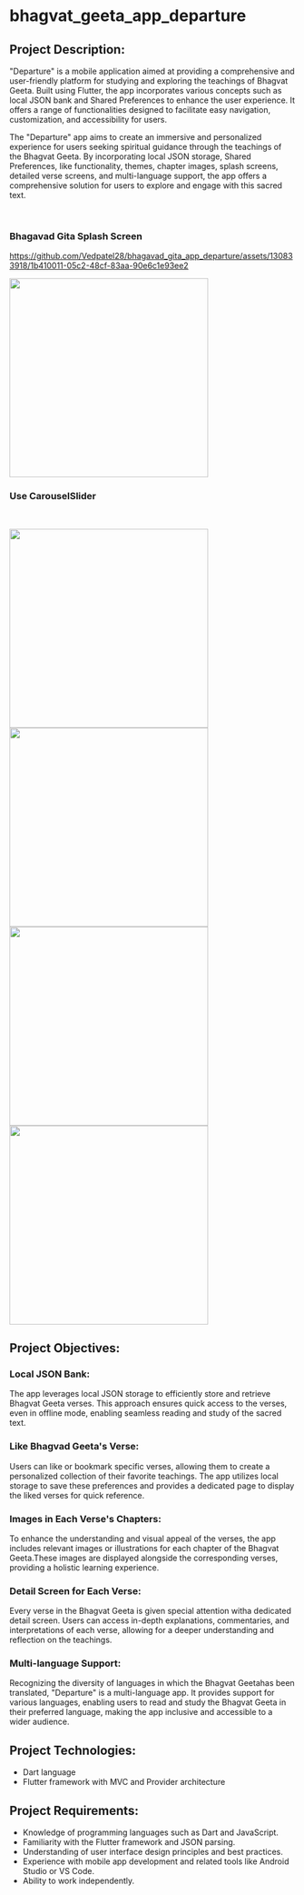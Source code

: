 # bhagvat_geeta_app_departure

## Project Description:
"Departure" is a mobile application aimed at providing a comprehensive and user-friendly
platform for studying and exploring the teachings of Bhagvat Geeta. Built using Flutter, the app
incorporates various concepts such as local JSON bank and Shared Preferences to enhance the
user experience. It offers a range of functionalities designed to facilitate easy navigation,
customization, and accessibility for users.

The "Departure" app aims to create an immersive and personalized experience for users seeking
spiritual guidance through the teachings of the Bhagvat Geeta. By incorporating local JSON
storage, Shared Preferences, like functionality, themes, chapter images, splash screens, detailed
verse screens, and multi-language support, the app offers a comprehensive solution for users to
explore and engage with this sacred text.

<br>

### Bhagavad Gita Splash Screen

https://github.com/Vedpatel28/bhagavad_gita_app_departure/assets/130833918/1b410011-05c2-48cf-83aa-90e6c1e93ee2

<img src = "https://github.com/Vedpatel28/bhagavad_gita_app_departure/assets/130833918/b072d855-f115-4443-bfd0-362698e85079" height = "350"></img>

### Use CarouselSlider
<br>

<img src = "https://github.com/Vedpatel28/bhagavad_gita_app_departure/assets/130833918/4d3fa370-35ea-4dcc-8c47-9838dc2627a2" height = "350"></img>
<img src = "https://github.com/Vedpatel28/bhagavad_gita_app_departure/assets/130833918/b1b6edbf-eb96-4b3a-a2fa-b220d0ec04d3" height = "350"></img>
<img src = "https://github.com/Vedpatel28/bhagavad_gita_app_departure/assets/130833918/5190d63c-9fcd-4567-ac8d-38ffe6cd27c6" height = "350"></img>
<img src = "https://github.com/Vedpatel28/bhagavad_gita_app_departure/assets/130833918/3bac042a-9c9c-4984-a38d-bd1b349354b6" height = "350"></img>

## Project Objectives:

### Local JSON Bank: 
The app leverages local JSON storage to efficiently store and retrieve
Bhagvat Geeta verses. This approach ensures quick access to the verses, even in offline mode,
enabling seamless reading and study of the sacred text.

### Like Bhagvad Geeta's Verse: 
Users can like or bookmark specific verses, allowing them to
create a personalized collection of their favorite teachings. The app utilizes local storage to save
these preferences and provides a dedicated page to display the liked verses for quick reference.

### Images in Each Verse's Chapters: 
To enhance the understanding and visual appeal of the
verses, the app includes relevant images or illustrations for each chapter of the Bhagvat Geeta.These images are displayed alongside the corresponding verses, providing a holistic learning experience.

### Detail Screen for Each Verse: 
Every verse in the Bhagvat Geeta is given special attention witha dedicated detail screen. Users can access in-depth explanations, commentaries, and
interpretations of each verse, allowing for a deeper understanding and reflection on the teachings.

### Multi-language Support: 
Recognizing the diversity of languages in which the Bhagvat Geetahas been translated, "Departure" is a multi-language app. It provides support for various
languages, enabling users to read and study the Bhagvat Geeta in their preferred language, making the app inclusive and accessible to a wider audience.

## Project Technologies:
- Dart language
- Flutter framework with MVC and Provider architecture

## Project Requirements:
- Knowledge of programming languages such as Dart and JavaScript.
- Familiarity with the Flutter framework and JSON parsing.
- Understanding of user interface design principles and best practices.
- Experience with mobile app development and related tools like Android Studio or VS Code.
- Ability to work independently.
